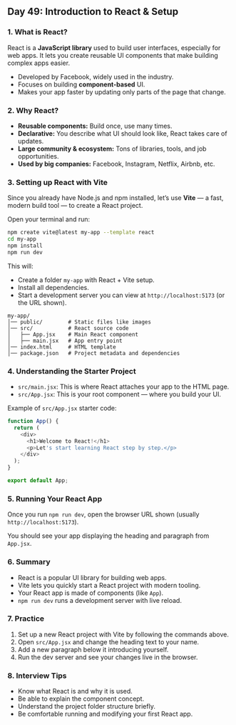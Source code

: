 ## Day 49: Introduction to React & Setup

### 1. What is React?

React is a **JavaScript library** used to build user interfaces, especially for web apps. It lets you create reusable UI components that make building complex apps easier.

- Developed by Facebook, widely used in the industry.
- Focuses on building **component-based** UI.
- Makes your app faster by updating only parts of the page that change.

### 2. Why React?

- **Reusable components:** Build once, use many times.
- **Declarative:** You describe what UI should look like, React takes care of updates.
- **Large community & ecosystem:** Tons of libraries, tools, and job opportunities.
- **Used by big companies:** Facebook, Instagram, Netflix, Airbnb, etc.

### 3. Setting up React with Vite

Since you already have Node.js and npm installed, let’s use **Vite** — a fast, modern build tool — to create a React project.

Open your terminal and run:

```bash
npm create vite@latest my-app --template react
cd my-app
npm install
npm run dev
```

This will:

- Create a folder `my-app` with React + Vite setup.
- Install all dependencies.
- Start a development server you can view at `http://localhost:5173` (or the URL shown).

<div class="small-grey-block">

```
my-app/
│── public/        # Static files like images
│── src/           # React source code
│   ├── App.jsx    # Main React component
│   ├── main.jsx   # App entry point
│── index.html     # HTML template
│── package.json   # Project metadata and dependencies
```

</div>

### 4. Understanding the Starter Project

- `src/main.jsx`: This is where React attaches your app to the HTML page.
- `src/App.jsx`: This is your root component — where you build your UI.

Example of `src/App.jsx` starter code:

```javascript
function App() {
  return (
    <div>
      <h1>Welcome to React!</h1>
      <p>Let's start learning React step by step.</p>
    </div>
  );
}

export default App;
```

### 5. Running Your React App

Once you run `npm run dev`, open the browser URL shown (usually `http://localhost:5173`).

You should see your app displaying the heading and paragraph from `App.jsx`.

### 6. Summary

- React is a popular UI library for building web apps.
- Vite lets you quickly start a React project with modern tooling.
- Your React app is made of components (like `App`).
- `npm run dev` runs a development server with live reload.

<div class="section-break"></div>

### 7. Practice

<div class="practice">

1. Set up a new React project with Vite by following the commands above.
2. Open `src/App.jsx` and change the heading text to your name.
3. Add a new paragraph below it introducing yourself.
4. Run the dev server and see your changes live in the browser.

</div>

<div class="section-break"></div>

### 8. Interview Tips

- Know what React is and why it is used.
- Be able to explain the component concept.
- Understand the project folder structure briefly.
- Be comfortable running and modifying your first React app.

